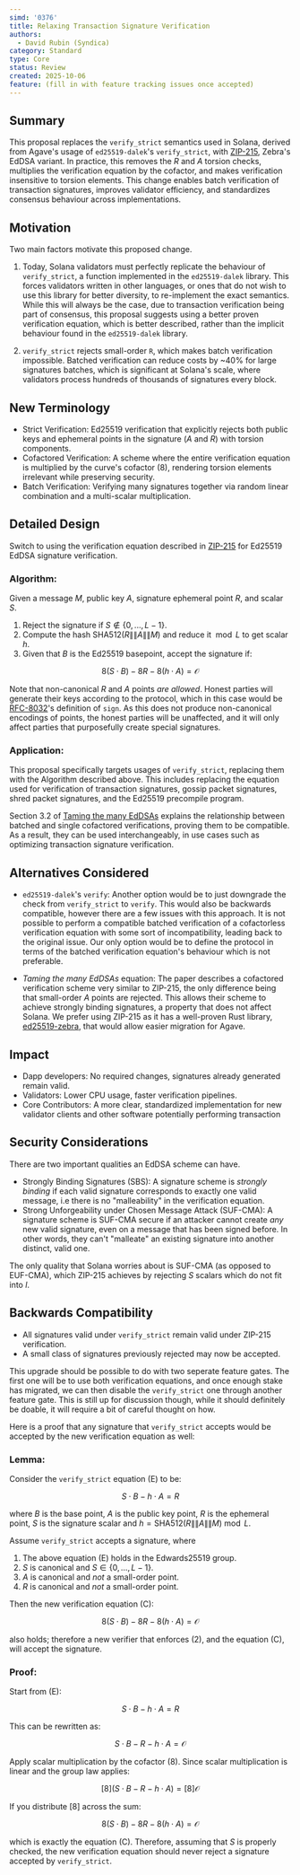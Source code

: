 ```yaml
---
simd: '0376'
title: Relaxing Transaction Signature Verification
authors:
  - David Rubin (Syndica)
category: Standard
type: Core
status: Review
created: 2025-10-06
feature: (fill in with feature tracking issues once accepted)
---
```


## Summary

This proposal replaces the `verify_strict` semantics used in Solana, derived
from Agave's usage of `ed25519-dalek`'s `verify_strict`, with
[ZIP-215](https://zips.z.cash/zip-0215), Zebra's EdDSA variant. In practice,
this removes the $R$ and $A$ torsion checks, multiplies the verification
equation by the cofactor, and makes verification insensitive to torsion
elements. This change enables batch verification of transaction signatures,
improves validator efficiency, and standardizes consensus behaviour across
implementations.

## Motivation

Two main factors motivate this proposed change.

1. Today, Solana validators must perfectly replicate the behaviour of
`verify_strict`, a function implemented in the `ed25519-dalek` library.
This forces validators written in other languages, or ones that do not
wish to use this library for better diversity, to re-implement the exact
semantics. While this will always be the case, due to transaction verification
being part of consensus, this proposal suggests using a better proven
verification equation, which is better described,
rather than the implicit behaviour found in the `ed25519-dalek` library.

2. `verify_strict` rejects small-order `R`, which makes batch verification
impossible. Batched verification can reduce costs by ~40% for large
signatures batches, which is significant at Solana's scale, where validators
process hundreds of thousands of signatures every block.

## New Terminology

- Strict Verification: Ed25519 verification that explicitly rejects both public
keys and ephemeral points in the signature ($A$ and $R$) with torsion
components.
- Cofactored Verification: A scheme where the entire verification equation
is multiplied by the curve's cofactor (8), rendering torsion elements irrelevant
while preserving security.
- Batch Verification: Verifying many signatures together via random linear
combination and a multi-scalar multiplication.

## Detailed Design

Switch to using the verification equation described in
[ZIP-215](https://zips.z.cash/zip-0215) for Ed25519 EdDSA signature
verification.

### Algorithm:

Given a message $M$, public key $A$, signature ephemeral point $R$, and
scalar $S$.

1. Reject the signature if $`S \notin \{0, ..., L - 1\}`$.
2. Compute the hash $\text{SHA512}(R \|\| A \|\| M)$ and reduce it
$\bmod L$ to get scalar $h$.
3. Given that $B$ is the Ed25519 basepoint, accept the signature if:

```math
8(S \cdot B) - 8R - 8(h \cdot A) = \mathcal{O}
```

Note that non-canonical $R$ and $A$ points *are allowed*. Honest parties
will generate their keys according to the protocol, which in this case
would be [RFC-8032](https://www.rfc-editor.org/rfc/rfc8032.html#section-5.1.6)'s
definition of `sign`. As this does not produce non-canonical encodings of
points, the honest parties will be unaffected, and it will only affect parties
that purposefully create special signatures.

### Application:

This proposal specifically targets usages of `verify_strict`, replacing
them with the Algorithm described above. This includes replacing the equation
used for verification of transaction signatures, gossip packet signatures, shred
packet signatures, and the Ed25519 precompile program.

Section 3.2 of [Taming the many EdDSAs](https://eprint.iacr.org/2020/1244.pdf)
explains the relationship between batched and single cofactored verifications,
proving them to be compatible. As a result, they can be used interchangeably,
in use cases such as optimizing transaction signature verification.

## Alternatives Considered

- `ed25519-dalek`'s `verify`: Another option would be to just downgrade the
check from `verify_strict` to `verify`. This would also be backwards compatible,
however there are a few issues with this approach. It is not possible to
perform a compatible batched verification of a cofactorless verification
equation with some sort of incompatibility, leading back to the original issue.
Our only option would be to define the protocol in terms of the batched
verification equation's behaviour which is not preferable.

- *Taming the many EdDSAs* equation: The paper describes a cofactored
verification scheme very similar to ZIP-215, the only difference being
that small-order $A$ points are rejected. This allows their scheme to achieve
strongly binding signatures, a property that does not affect Solana. We prefer
using ZIP-215 as it has a well-proven Rust library,
[ed25519-zebra](https://github.com/ZcashFoundation/ed25519-zebra),
that would allow easier migration for Agave.

## Impact

- Dapp developers: No required changes, signatures already generated remain
valid.
- Validators: Lower CPU usage, faster verification pipelines.
- Core Contributors: A more clear, standardized implementation for new validator
clients and other software potentially performing transaction

## Security Considerations

There are two important qualities an EdDSA scheme can have.

- Strongly Binding Signatures (SBS): A signature scheme is *strongly binding*
if each valid signature corresponds to exactly one valid message, i.e there
is no "malleability" in the verification equation.
- Strong Unforgeability under Chosen Message Attack (SUF-CMA): A signature
scheme is SUF-CMA secure if an attacker cannot create *any* new valid signature,
even on a message that has been signed before. In other words, they can't
"malleate" an existing signature into another distinct, valid one.

The only quality that Solana worries about is SUF-CMA (as opposed to EUF-CMA),
which ZIP-215 achieves by rejecting $S$ scalars which do not fit into $l$.

## Backwards Compatibility

- All signatures valid under `verify_strict` remain valid under ZIP-215
verification.
- A small class of signatures previously rejected may now be accepted.

This upgrade should be possible to do with two seperate feature gates. The
first one will be to use both verification equations, and once enough
stake has migrated, we can then disable the `verify_strict` one through
another feature gate. This is still up for discussion though, while it
should definitely be doable, it will require a bit of careful thought on how.

Here is a proof that any signature that `verify_strict` accepts would
be accepted by the new verification equation as well:

### Lemma:

Consider the `verify_strict` equation (E) to be:

```math
S \cdot B - h \cdot A = R
```

where $B$ is the base point, $A$ is the public key point,
$R$ is the ephemeral point, $S$ is the signature scalar and
$h = \text{SHA512}(R \|\| A \|\| M) \bmod L$.

Assume `verify_strict` accepts a signature, where

1. The above equation (E) holds in the Edwards25519 group.
2. $S$ is canonical and $`S \in \{0, ..., L - 1\}`$.
3. $A$ is canonical and *not* a small-order point.
4. $R$ is canonical and *not* a small-order point.

Then the new verification equation (C):

```math
8(S \cdot B) - 8R - 8(h \cdot A) = \mathcal{O}
```

also holds; therefore a new verifier that enforces (2), and the equation (C),
will accept the signature.

### Proof:

Start from (E):

```math
S \cdot B - h \cdot A = R
```

This can be rewritten as:

```math
S \cdot B - R - h \cdot A = \mathcal{O}
```

Apply scalar multiplication by the cofactor (8). Since scalar multiplication
is linear and the group law applies:

```math
[8](S \cdot B - R - h \cdot A) = [8]\mathcal{O}
```

If you distribute $[8]$ across the sum:

```math
8(S \cdot B) - 8R - 8(h \cdot A) = \mathcal{O}
```

which is exactly the equation (C). Therefore, assuming that $S$ is properly
checked, the new verification equation should never reject a signature accepted
by `verify_strict`.
